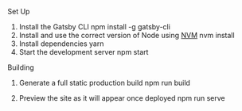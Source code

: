 Set Up

1. Install the Gatsby CLI
   npm install -g gatsby-cli
2. Install and use the correct version of Node using [NVM](https://github.com/nvm-sh/nvm)
   nvm install
3. Install dependencies
   yarn
4. Start the development server
   npm start
   
Building

1. Generate a full static production build
   npm run build
   
   
1. Preview the site as it will appear once deployed
   npm run serve

